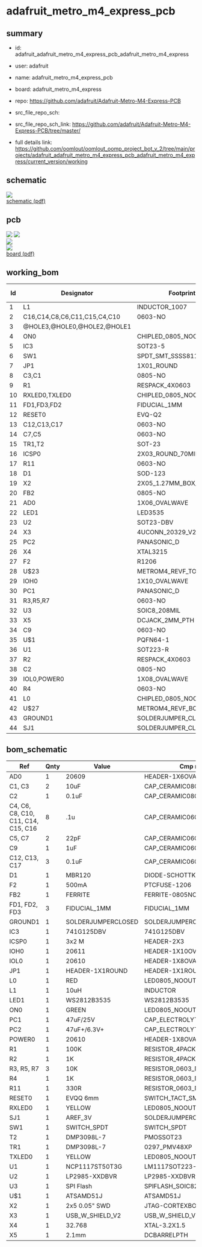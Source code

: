 # adafruit_metro_m4_express_pcb
 
## summary 
* id: adafruit_adafruit_metro_m4_express_pcb_adafruit_metro_m4_express
* user: adafruit
* name: adafruit_metro_m4_express_pcb
* board: adafruit_metro_m4_express
* repo: https://github.com/adafruit/Adafruit-Metro-M4-Express-PCB



* src_file_repo_sch: 
* src_file_repo_sch_link: https://github.com/adafruit/Adafruit-Metro-M4-Express-PCB/tree/master/
* full details link: https://github.com/oomlout/oomlout_oomp_project_bot_v_2/tree/main/projects/adafruit_adafruit_metro_m4_express_pcb_adafruit_metro_m4_express/current_version/working  

## schematic  
![](working_schematic_600.png)  
[schematic (pdf)](working_schematic.pdf)  

## pcb  
![](working_3d_600.png) 
![](working_3d_front_600.png)  
![](working_3d_back_600.png)  
![](working_600.png)  
[board (pdf)](working.pdf)  

## working_bom
| Id | Designator | Footprint | Quantity | Designation | Supplier and ref |  | None | 
| --- | --- | --- | --- | --- | --- | --- | --- | 
| 1 | L1 | INDUCTOR_1007 | 1 | 10uH |  |  | [''] | 
| 2 | C16,C14,C8,C6,C11,C15,C4,C10 | 0603-NO | 8 | .1u |  |  | [''] | 
| 3 | @HOLE3,@HOLE0,@HOLE2,@HOLE1 |  | 4 |  |  |  | [''] | 
| 4 | ON0 | CHIPLED_0805_NOOUTLINE | 1 | GREEN |  |  | [''] | 
| 5 | IC3 | SOT23-5 | 1 | 74LVC1G125D |  |  | [''] | 
| 6 | SW1 | SPDT_SMT_SSSS811101 | 1 |  |  |  | [''] | 
| 7 | JP1 | 1X01_ROUND | 1 |  |  |  | [''] | 
| 8 | C3,C1 | 0805-NO | 2 | 10uF |  |  | [''] | 
| 9 | R1 | RESPACK_4X0603 | 1 | 100K |  |  | [''] | 
| 10 | RXLED0,TXLED0 | CHIPLED_0805_NOOUTLINE | 2 | YELLOW |  |  | [''] | 
| 11 | FD1,FD3,FD2 | FIDUCIAL_1MM | 3 | FIDUCIAL_1MM |  |  | [''] | 
| 12 | RESET0 | EVQ-Q2 | 1 | EVQQ 6mm |  |  | [''] | 
| 13 | C12,C13,C17 | 0603-NO | 3 | 0.1uF |  |  | [''] | 
| 14 | C7,C5 | 0603-NO | 2 | 22pF |  |  | [''] | 
| 15 | TR1,T2 | SOT-23 | 2 | DMP3098L-7 |  |  | [''] | 
| 16 | ICSP0 | 2X03_ROUND_70MIL | 1 | 3x2 M |  |  | [''] | 
| 17 | R11 | 0603-NO | 1 | 330R |  |  | [''] | 
| 18 | D1 | SOD-123 | 1 | MBR120 |  |  | [''] | 
| 19 | X2 | 2X05_1.27MM_BOX_POSTS | 1 | 2x5 0.05 SWD" |  |  | [''] | 
| 20 | FB2 | 0805-NO | 1 | FERRITE |  |  | [''] | 
| 21 | AD0 | 1X06_OVALWAVE | 1 | 20609 |  |  | [''] | 
| 22 | LED1 | LED3535 | 1 | WS2812B3535 |  |  | [''] | 
| 23 | U2 | SOT23-DBV | 1 | AP2112K-3.3 |  |  | [''] | 
| 24 | X3 | 4UCONN_20329_V2 | 1 | 20329 |  |  | [''] | 
| 25 | PC2 | PANASONIC_D | 1 | 47uF+/6.3V+ |  |  | [''] | 
| 26 | X4 | XTAL3215 | 1 | 32.768 |  |  | [''] | 
| 27 | F2 | R1206 | 1 | 500mA |  |  | [''] | 
| 28 | U$23 | METROM4_REVF_TOP | 1 |  |  |  | [''] | 
| 29 | IOH0 | 1X10_OVALWAVE | 1 | 20611 |  |  | [''] | 
| 30 | PC1 | PANASONIC_D | 1 | 47uF/25V |  |  | [''] | 
| 31 | R3,R5,R7 | 0603-NO | 3 | 10K |  |  | [''] | 
| 32 | U3 | SOIC8_208MIL | 1 | SPI Flash |  |  | [''] | 
| 33 | X5 | DCJACK_2MM_PTH | 1 | 2.1mm |  |  | [''] | 
| 34 | C9 | 0603-NO | 1 | 1uF |  |  | [''] | 
| 35 | U$1 | PQFN64-1 | 1 | ATSAMD51J |  |  | [''] | 
| 36 | U1 | SOT223-R | 1 | NCP1117ST50T3G |  |  | [''] | 
| 37 | R2 | RESPACK_4X0603 | 1 | 1K |  |  | [''] | 
| 38 | C2 | 0805-NO | 1 | 0.1uF |  |  | [''] | 
| 39 | IOL0,POWER0 | 1X08_OVALWAVE | 2 | 20610 |  |  | [''] | 
| 40 | R4 | 0603-NO | 1 | 1K |  |  | [''] | 
| 41 | L0 | CHIPLED_0805_NOOUTLINE | 1 | RED |  |  | [''] | 
| 42 | U$27 | METROM4_REVF_BOT | 1 |  |  |  | [''] | 
| 43 | GROUND1 | SOLDERJUMPER_CLOSEDWIRE | 1 |  |  |  | [''] | 
| 44 | SJ1 | SOLDERJUMPER_CLOSEDWIRE | 1 | AREF_3V |  |  | [''] | 


## bom_schematic
| Ref | Qnty | Value | Cmp name | Footprint | Description | Vendor | DNP | 
| --- | --- | --- | --- | --- | --- | --- | --- | 
| AD0 | 1 | 20609 | HEADER-1X6OVALWAVE | working:1X06_OVALWAVE |  |  |  | 
| C1, C3 | 2 | 10uF | CAP_CERAMIC0805-NOOUTLINE | working:0805-NO |  |  |  | 
| C2 | 1 | 0.1uF | CAP_CERAMIC0805-NOOUTLINE | working:0805-NO |  |  |  | 
| C4, C6, C8, C10, C11, C14, C15, C16 | 8 | .1u | CAP_CERAMIC0603_NO | working:0603-NO |  |  |  | 
| C5, C7 | 2 | 22pF | CAP_CERAMIC0603_NO | working:0603-NO |  |  |  | 
| C9 | 1 | 1uF | CAP_CERAMIC0603_NO | working:0603-NO |  |  |  | 
| C12, C13, C17 | 3 | 0.1uF | CAP_CERAMIC0603_NO | working:0603-NO |  |  |  | 
| D1 | 1 | MBR120 | DIODE-SCHOTTKYSOD-123 | working:SOD-123 |  |  |  | 
| F2 | 1 | 500mA | PTCFUSE-1206 | working:R1206 |  |  |  | 
| FB2 | 1 | FERRITE | FERRITE-0805NO | working:0805-NO |  |  |  | 
| FD1, FD2, FD3 | 3 | FIDUCIAL_1MM | FIDUCIAL_1MM | working:FIDUCIAL_1MM |  |  |  | 
| GROUND1 | 1 | SOLDERJUMPERCLOSED | SOLDERJUMPERCLOSED | working:SOLDERJUMPER_CLOSEDWIRE |  |  |  | 
| IC3 | 1 | 741G125DBV | 741G125DBV | working:SOT23-5 |  |  |  | 
| ICSP0 | 1 | 3x2 M | HEADER-2X3 | working:2X03_ROUND_70MIL |  |  |  | 
| IOH0 | 1 | 20611 | HEADER-1X10OVALWAVE | working:1X10_OVALWAVE |  |  |  | 
| IOL0 | 1 | 20610 | HEADER-1X8OVALWAVE | working:1X08_OVALWAVE |  |  |  | 
| JP1 | 1 | HEADER-1X1ROUND | HEADER-1X1ROUND | working:1X01_ROUND |  |  |  | 
| L0 | 1 | RED | LED0805_NOOUTLINE | working:CHIPLED_0805_NOOUTLINE |  |  |  | 
| L1 | 1 | 10uH | INDUCTOR | working:INDUCTOR_1007 |  |  |  | 
| LED1 | 1 | WS2812B3535 | WS2812B3535 | working:LED3535 |  |  |  | 
| ON0 | 1 | GREEN | LED0805_NOOUTLINE | working:CHIPLED_0805_NOOUTLINE |  |  |  | 
| PC1 | 1 | 47uF/25V | CAP_ELECTROLYTICPANASONIC_D | working:PANASONIC_D |  |  |  | 
| PC2 | 1 | 47uF+/6.3V+ | CAP_ELECTROLYTICPANASONIC_D | working:PANASONIC_D |  |  |  | 
| POWER0 | 1 | 20610 | HEADER-1X8OVALWAVE | working:1X08_OVALWAVE |  |  |  | 
| R1 | 1 | 100K | RESISTOR_4PACK | working:RESPACK_4X0603 |  |  |  | 
| R2 | 1 | 1K | RESISTOR_4PACK | working:RESPACK_4X0603 |  |  |  | 
| R3, R5, R7 | 3 | 10K | RESISTOR_0603_NOOUT | working:0603-NO |  |  |  | 
| R4 | 1 | 1K | RESISTOR_0603_NOOUT | working:0603-NO |  |  |  | 
| R11 | 1 | 330R | RESISTOR_0603_NOOUT | working:0603-NO |  |  |  | 
| RESET0 | 1 | EVQQ 6mm | SWITCH_TACT_SMT | working:EVQ-Q2 |  |  |  | 
| RXLED0 | 1 | YELLOW | LED0805_NOOUTLINE | working:CHIPLED_0805_NOOUTLINE |  |  |  | 
| SJ1 | 1 | AREF_3V | SOLDERJUMPERCLOSED | working:SOLDERJUMPER_CLOSEDWIRE |  |  |  | 
| SW1 | 1 | SWITCH_SPDT | SWITCH_SPDT | working:SPDT_SMT_SSSS811101 |  |  |  | 
| T2 | 1 | DMP3098L-7 | PMOSSOT23 | working:SOT-23 |  |  |  | 
| TR1 | 1 | DMP3098L-7 | 0297_PMV48XP | working:SOT-23 |  |  |  | 
| TXLED0 | 1 | YELLOW | LED0805_NOOUTLINE | working:CHIPLED_0805_NOOUTLINE |  |  |  | 
| U1 | 1 | NCP1117ST50T3G | LM1117SOT223-REFLOW | working:SOT223-R |  |  |  | 
| U2 | 1 | LP2985-XXDBVR | LP2985-XXDBVR | working:SOT23-DBV |  |  |  | 
| U3 | 1 | SPI Flash | SPIFLASH_SOIC8208MIL | working:SOIC8_208MIL |  |  |  | 
| U$1 | 1 | ATSAMD51J | ATSAMD51J | working:PQFN64-1 |  |  |  | 
| X2 | 1 | 2x5 0.05" SWD | JTAG-CORTEXBOXPOSTS | working:2X05_1.27MM_BOX_POSTS |  |  |  | 
| X3 | 1 | USB_W_SHIELD_V2 | USB_W_SHIELD_V2 | working:4UCONN_20329_V2 |  |  |  | 
| X4 | 1 | 32.768 | XTAL-3.2X1.5 | working:XTAL3215 |  |  |  | 
| X5 | 1 | 2.1mm | DCBARRELPTH | working:DCJACK_2MM_PTH |  |  |  | 



